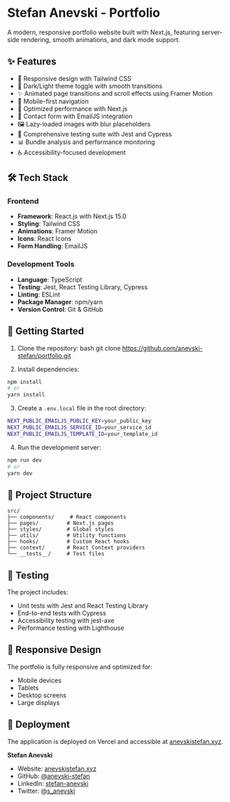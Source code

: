 # Stefan Anevski - Portfolio

A modern, responsive portfolio website built with Next.js, featuring server-side rendering, smooth animations, and dark mode support.

## ✨ Features

- 🎨 Responsive design with Tailwind CSS
- 🌙 Dark/Light theme toggle with smooth transitions
- ✨ Animated page transitions and scroll effects using Framer Motion
- 📱 Mobile-first navigation
- 🚀 Optimized performance with Next.js
- 📧 Contact form with EmailJS integration
- 🖼️ Lazy-loaded images with blur placeholders
- 🧪 Comprehensive testing suite with Jest and Cypress
- 📊 Bundle analysis and performance monitoring
- ♿ Accessibility-focused development

## 🛠️ Tech Stack

### Frontend
- **Framework**: React.js with Next.js 15.0
- **Styling**: Tailwind CSS
- **Animations**: Framer Motion
- **Icons**: React Icons
- **Form Handling**: EmailJS

### Development Tools
- **Language**: TypeScript
- **Testing**: Jest, React Testing Library, Cypress
- **Linting**: ESLint
- **Package Manager**: npm/yarn
- **Version Control**: Git & GitHub

## 🚀 Getting Started

1. Clone the repository:
bash
git clone https://github.com/anevski-stefan/portfolio.git

2. Install dependencies:
```bash
npm install
# or
yarn install
```

3. Create a `.env.local` file in the root directory:
```bash
NEXT_PUBLIC_EMAILJS_PUBLIC_KEY=your_public_key
NEXT_PUBLIC_EMAILJS_SERVICE_ID=your_service_id
NEXT_PUBLIC_EMAILJS_TEMPLATE_ID=your_template_id
```

4. Run the development server:
```bash
npm run dev
# or
yarn dev
```


## 📁 Project Structure

```
src/
├── components/     # React components
├── pages/         # Next.js pages
├── styles/        # Global styles
├── utils/         # Utility functions
├── hooks/         # Custom React hooks
├── context/       # React Context providers
└── __tests__/     # Test files
```

## 🧪 Testing

The project includes:
- Unit tests with Jest and React Testing Library
- End-to-end tests with Cypress
- Accessibility testing with jest-axe
- Performance testing with Lighthouse

## 📱 Responsive Design

The portfolio is fully responsive and optimized for:
- Mobile devices
- Tablets
- Desktop screens
- Large displays

## 🚀 Deployment

The application is deployed on Vercel and accessible at [anevskistefan.xyz](https://anevskistefan.xyz).

**Stefan Anevski**
- Website: [anevskistefan.xyz](https://anevskistefan.xyz)
- GitHub: [@anevski-stefan](https://github.com/anevski-stefan)
- LinkedIn: [stefan-anevski](https://linkedin.com/in/stefan-anevski)
- Twitter: [@s_anevski](https://twitter.com/s_anevski)
```
